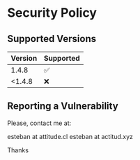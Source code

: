 # Security Policy

## Supported Versions

| Version | Supported          |
| ------- | ------------------ |
| 1.4.8   | :white_check_mark: |
| <1.4.8  | :x:                |

## Reporting a Vulnerability

Please, contact me at:

esteban at attitude.cl
esteban at actitud.xyz

Thanks
